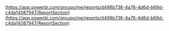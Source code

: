 [https://app.powerbi.com/groups/me/reports/d498b736-4a76-4d6d-b69d-c4da14087947/ReportSection](https://app.powerbi.com/groups/me/reports/d498b736-4a76-4d6d-b69d-c4da14087947/ReportSection)
